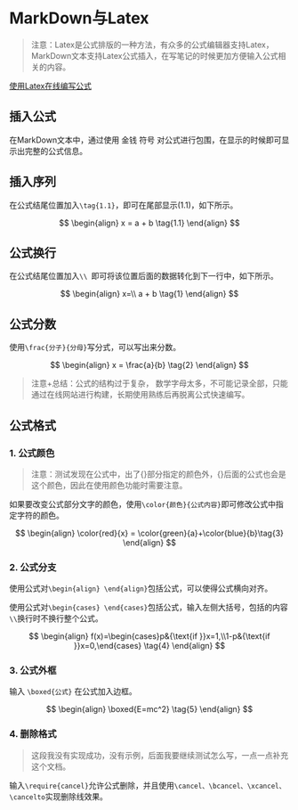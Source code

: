 # MarkDown与Latex

>  注意：Latex是公式排版的一种方法，有众多的公式编辑器支持Latex，MarkDown文本支持Latex公式插入，在写笔记的时候更加方便输入公式相关的内容。

[使用Latex在线编写公式](https://www.latexlive.com/home)

## 插入公式

在MarkDown文本中，通过使用 金钱 符号 对公式进行包围，在显示的时候即可显示出完整的公式信息。

## 插入序列

在公式结尾位置加入`\tag{1.1}`，即可在尾部显示(1.1)，如下所示。

$$
\begin{align}
x = a + b \tag{1.1}
\end{align}
$$

## 公式换行

在公式结尾位置加入`\\ `即可将该位置后面的数据转化到下一行中，如下所示。

$$
\begin{align}
x=\\ a +  b  \tag{1}
\end{align}
$$

## 公式分数

使用`\frac{分子}{分母}`写分式，可以写出来分数。

$$
\begin{align}
x = \frac{a}{b} \tag{2}
\end{align}
$$

> 注意+总结：公式的结构过于复杂， 数学字母太多，不可能记录全部，只能通过在线网站进行构建，长期使用熟练后再脱离公式快速编写。

## 公式格式

### 1. 公式颜色

> 注意：测试发现在公式中，出了{}部分指定的颜色外，{}后面的公式也会是这个颜色，因此在使用颜色功能时需要注意。

如果要改变公式部分文字的颜色，使用`\color{颜色}{公式内容}`即可修改公式中指定字符的颜色。

$$
\begin{align}
\color{red}{x} = \color{green}{a}+\color{blue}{b}\tag{3}
\end{align}
$$

### 2. 公式分支

使用公式对`\begin{align} \end{align}`包括公式，可以使得公式横向对齐。

使用公式对`\begin{cases} \end{cases}`包括公式，输入左侧大括号，包括的内容`\\`换行时不换行整个公式。

$$
\begin{align}
f(x)=\begin{cases}p&{\text{if }}x=1,\\1-p&{\text{if }}x=0,\end{cases} \tag{4}
\end{align} 
$$

### 3. 公式外框

输入 `\boxed{公式}` 在公式加入边框。

$$
\begin{align}
\boxed{E=mc^2} \tag{5}
\end{align} 
$$

### 4. 删除格式

> 这段我没有实现成功，没有示例，后面我要继续测试怎么写，一点一点补充这个文档。

输入`\require{cancel}`允许公式删除，并且使用`\cancel、\bcancel、\xcancel、\cancelto`实现删除线效果。
